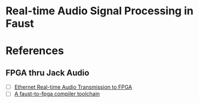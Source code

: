 # Real-time Audio Signal Processing in Faust




# References


## FPGA thru Jack Audio
- [ ] [Ethernet Real-time Audio Transmission to FPGA](https://inria.hal.science/hal-04726156v1/file/ios2024.pdf)
- [ ] [A faust-to-fpga compiler toolchain](https://github.com/inria-emeraude/syfala/)
